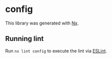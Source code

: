 # config

This library was generated with [Nx](https://nx.dev).

## Running lint

Run `nx lint config` to execute the lint via [ESLint](https://eslint.org/).

